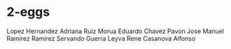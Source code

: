 # 2-eggs

Lopez Hernandez Adriana
Ruiz Morua Eduardo
Chavez Pavon Jose Manuel
Ramirez Ramirez Servando
Guerra Leyva Rene
Casanova Alfonso

